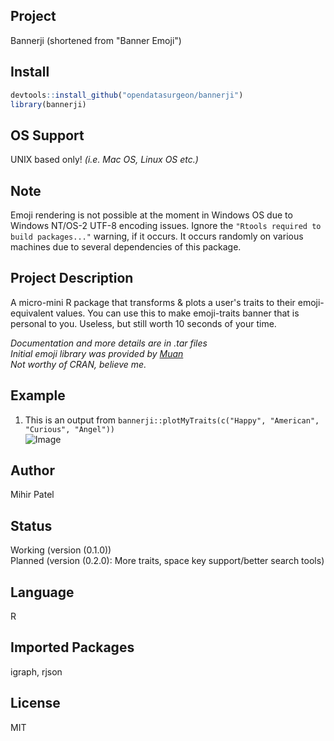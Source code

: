 Project
-------
Bannerji (shortened from "Banner Emoji")

Install
-------
`````r
devtools::install_github("opendatasurgeon/bannerji")
library(bannerji) 
`````
OS Support
----------
UNIX based only! *(i.e. Mac OS, Linux OS etc.)*

Note
--------
Emoji rendering is not possible at the moment in Windows OS due to Windows NT/OS-2 UTF-8 encoding issues. Ignore the `"Rtools required to build packages..."` warning, if it occurs. It occurs randomly on various machines due to several dependencies of this package.

Project Description
--------------------
A micro-mini R package that transforms & plots a user's traits to their emoji-equivalent values.
You can use this to make emoji-traits banner that is personal to you. Useless, but still worth 10 seconds of your time.

*Documentation and more details are in .tar files*          
*Initial emoji library was provided by [Muan](https://github.com/muan/emojilib)*   
*Not worthy of CRAN, believe me.*

Example
-------
1) This is an output from `bannerji::plotMyTraits(c("Happy", "American", "Curious", "Angel"))`      
![Image](https://github.com/opendatasurgeon/bannerji/blob/master/functionDisplay/dna.png?raw=true)

Author
-------
Mihir Patel

Status
------
Working (version (0.1.0))    
Planned (version (0.2.0): More traits, space key support/better search tools)

Language
---------
R

Imported Packages
----------
igraph, rjson

License
--------
MIT
